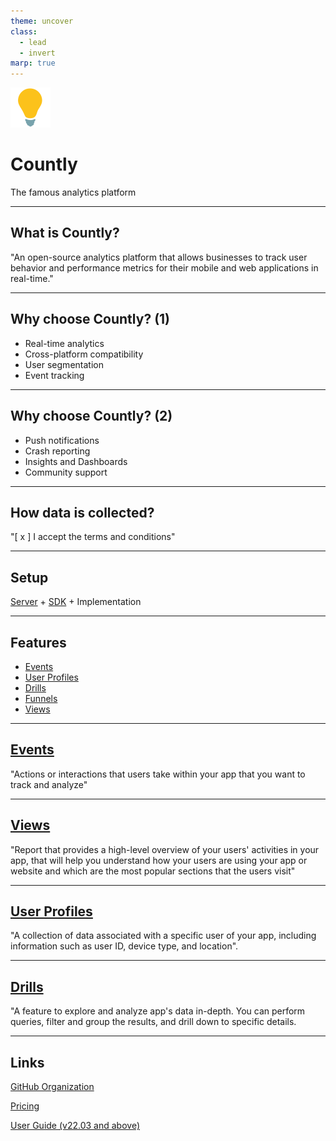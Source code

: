 ```yaml
---
theme: uncover
class:
  - lead
  - invert
marp: true
---
```


![bg left:40% 80%](../assets/countly.svg)

# Countly

The famous analytics platform

---

## What is Countly?

"An open-source analytics platform that allows businesses to track user behavior and performance metrics for their mobile and web applications in real-time."

---

## Why choose Countly? (1)

- Real-time analytics
- Cross-platform compatibility
- User segmentation
- Event tracking

---

## Why choose Countly? (2)

- Push notifications
- Crash reporting
- Insights and Dashboards
- Community support

---

## How data is collected?

"[ x ] I accept the terms and conditions"

---

## Setup

[Server](https://support.count.ly/hc/en-us/sections/360007406731-Installation-Configuration) + [SDK](https://support.count.ly/hc/en-us/sections/360007310512-SDKs) + Implementation

---

## Features

- [Events](https://support.count.ly/hc/en-us/articles/4403721560857-Events)
- [User Profiles](https://support.count.ly/hc/en-us/articles/4403281285913-User-Profiles)
- [Drills](https://support.count.ly/hc/en-us/articles/4444087015065-Drill)
- [Funnels](https://support.count.ly/hc/en-us/articles/4437429216409-Funnels)
- [Views](https://support.count.ly/hc/en-us/articles/360037639651-Views-and-Heatmaps)

---

## [Events](https://support.count.ly/hc/en-us/articles/4403721560857-Events)

"Actions or interactions that users take within your app that you want to track and analyze"

---

## [Views](https://support.count.ly/hc/en-us/articles/360037639651-Views-and-Heatmaps)

"Report that provides a high-level overview of your users' activities in your app, that will help you understand how your users are using your app or website and which are the most popular sections that the users visit"

---

## [User Profiles](https://support.count.ly/hc/en-us/articles/4403281285913-User-Profiles)

"A collection of data associated with a specific user of your app, including information such as user ID, device type, and location".

---

## [Drills](https://support.count.ly/hc/en-us/articles/4444087015065-Drill)

"A feature to explore and analyze app's data in-depth. You can perform queries, filter and group the results, and drill down to specific details.

---

## Links

[GitHub Organization](https://github.com/Countly)

[Pricing](https://countly.com/pricing)

[User Guide (v22.03 and above)](https://support.count.ly/hc/en-us/sections/7039354168729-User-Guides-Countly-v22-03-and-above)
